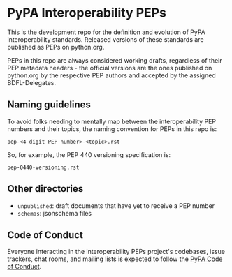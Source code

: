 PyPA Interoperability PEPs
==========================

This is the development repo for the definition and evolution of PyPA interoperability standards. Released versions of these standards are published as PEPs on python.org.

PEPs in this repo are always considered working drafts, regardless of their PEP metadata headers - the official versions are the ones published on python.org by the respective PEP authors and accepted by the assigned BDFL-Delegates.

Naming guidelines
-----------------

To avoid folks needing to mentally map between the interoperability PEP numbers and their topics, the naming convention for PEPs in this repo is:

    pep-<4 digit PEP number>-<topic>.rst

So, for example, the PEP 440 versioning specification is:

    pep-0440-versioning.rst

Other directories
-----------------

- `unpublished`: draft documents that have yet to receive a PEP number
- `schemas`: jsonschema files


Code of Conduct
---------------

Everyone interacting in the interoperability PEPs project's codebases, issue
trackers, chat rooms, and mailing lists is expected to follow the
[PyPA Code of Conduct](https://www.pypa.io/en/latest/code-of-conduct/).
